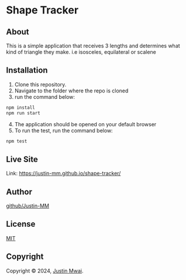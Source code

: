 # Shape Tracker

## About

This is a simple application that receives 3 lengths and determines what kind of triangle they make. i.e isosceles, equilateral or scalene

## Installation

1. Clone this repository.
2. Navigate to the folder where the repo is cloned
3. run the command below:

```bash
npm install
npm run start
```

4. The application should be opened on your default browser
5. To run the test, run the command below:

```bash
npm test
```

## Live Site
Link: https://justin-mm.github.io/shape-tracker/

## Author
[github/Justin-MM](https://github.com/Justin-MM)

## License
[MIT](https://choosealicense.com/licenses/mit/)

## Copyright
Copyright © 2024, [Justin Mwai](https://github.com/Justin-MM).